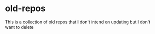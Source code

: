 # old-repos
This is a collection of old repos that I don't intend on updating but I don't want to delete 
